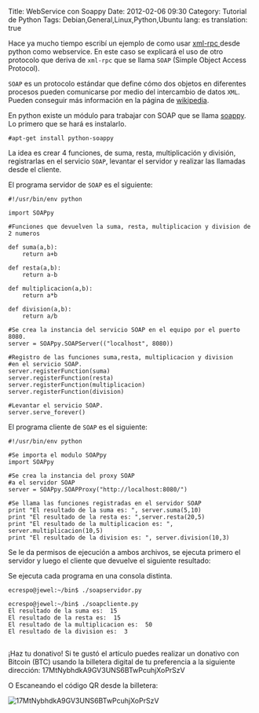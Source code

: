 Title: WebService con Soappy
Date:  2012-02-06 09:30
Category: Tutorial de Python 
Tags: Debian,General,Linux,Python,Ubuntu
lang: es
translation: true

Hace ya mucho tiempo escribí un ejemplo de como usar [xml-rpc ](https://ecrespo.github.io/ejemplo-xml-rpc-en-python.html) desde python como webservice.
En este caso se explicará el uso de otro protocolo que deriva de `xml-rpc` que se llama `SOAP` (Simple Object Access Protocol).

`SOAP` es un protocolo estándar que define cómo dos objetos en diferentes procesos pueden comunicarse por medio del intercambio de datos `XML`. Pueden conseguir más información en la página de [wikipedia](https://es.wikipedia.org/wiki/SOAP).


En python existe un módulo para trabajar con SOAP que se llama [soappy](https://pypi.org/project/SOAPpy/). Lo primero que se hará es instalarlo.  

```
#apt-get install python-soappy
```

La idea es crear 4 funciones, de suma, resta, multiplicación y división, registrarlas en el servicio `SOAP`, levantar el servidor y realizar las llamadas desde el cliente.

El programa servidor de `SOAP` es el siguiente:  
```
#!/usr/bin/env python

import SOAPpy
	
#Funciones que devuelven la suma, resta, multiplicacion y division de 2 numeros
	
def suma(a,b):
    return a+b

def resta(a,b):
    return a-b
	
def multiplicacion(a,b):
    return a*b
	
def division(a,b):
    return a/b
	
#Se crea la instancia del servicio SOAP en el equipo por el puerto 8080.
server = SOAPpy.SOAPServer(("localhost", 8080))
	
#Registro de las funciones suma,resta, multiplicacion y division
#en el servicio SOAP.
server.registerFunction(suma)
server.registerFunction(resta)
server.registerFunction(multiplicacion)
server.registerFunction(division)
	
#Levantar el servicio SOAP.
server.serve_forever()
```
El programa cliente de `SOAP` es el siguiente:  
```
#!/usr/bin/env python

#Se importa el modulo SOAPpy
import SOAPpy
	
#Se crea la instancia del proxy SOAP
#a el servidor SOAP
server = SOAPpy.SOAPProxy("http://localhost:8080/")

#Se llama las funciones registradas en el servidor SOAP
print "El resultado de la suma es: ", server.suma(5,10)
print "El resultado de la resta es: ",server.resta(20,5)
print "El resultado de la multiplicacion es: ", server.multiplicacion(10,5)
print "El resultado de la division es: ", server.division(10,3)
```
	
Se le da permisos de ejecución a ambos archivos, se ejecuta primero el servidor y luego el cliente que devuelve el siguiente resultado:

Se ejecuta cada programa en una consola distinta.  

```ecrespo@jewel:~/bin$ ./soapservidor.py```
	
```
ecrespo@jewel:~/bin$ ./soapcliente.py
El resultado de la suma es:  15
El resultado de la resta es:  15
El resultado de la multiplicacion es:  50
El resultado de la division es:  3
```	

##  ##
¡Haz tu donativo!
Si te gustó el artículo puedes realizar un donativo con Bitcoin (BTC)
usando la billetera digital de tu preferencia a la siguiente
dirección: 17MtNybhdkA9GV3UNS6BTwPcuhjXoPrSzV

O Escaneando el código QR desde la billetera:

![17MtNybhdkA9GV3UNS6BTwPcuhjXoPrSzV](./images/17MtNybhdkA9GV3UNS6BTwPcuhjXoPrSzV.png)
